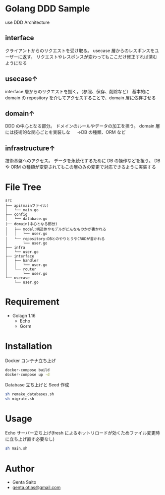 # Golang DDD Sample

use DDD Architecture

## interface

クライアントからのリクエストを受け取る。
usecase 層からのレスポンスをユーザーに返す。
リクエストやレスポンスが変わってもここだけ修正すれば済むようになる

## usecase↑

interface 層からのリクエストを捌く。（参照、保存、削除など）
基本的に domain の repository を介してアクセスすることで、domain 層に依存させる

## domain↑

DDD の中心となる部分。
ドメインのルールやデータの加工を担う。
domain 層には技術的な関心ごとを実装しな
　 →DB の種類、ORM など

## infrastructure↑

技術基盤へのアクセス。
データを永続化するために DB の操作などを担う。
DB や ORM の種類が変更されてもこの層のみの変更で対応できるように実装する

# File Tree

```
src
├── api(mainファイル)
│   └── main.go
├── config
│   └── database.go
├── domain(中心となる部分)
│   ├── model:構造体やモデルがどんなものかが書かれる
│   │   └── user.go
│   └── repository:DBとのやりとりやCRUDが書かれる
│       └── user.go
├── infra
│   └── user.go
├── interface
│   ├── handler
│   │   └── user.go
│   └── router
│       └── user.go
└── usecase
    └── user.go
```

# Requirement

- Golagn 1.16
  - Echo
  - Gorm

# Installation

Docker コンテナ立ち上げ

```bash
docker-compose build
docker-compose up -d
```

Database 立ち上げと Seed 作成

```bash
sh remake_databases.sh
sh migrate.sh
```

# Usage

Echo サーバー立ち上げ(fresh によるホットリロードが効くためファイル変更時に立ち上げ直す必要なし)

```bash
sh main.sh
```

# Author

- Genta Saito
- genta.otias@gmail.com
